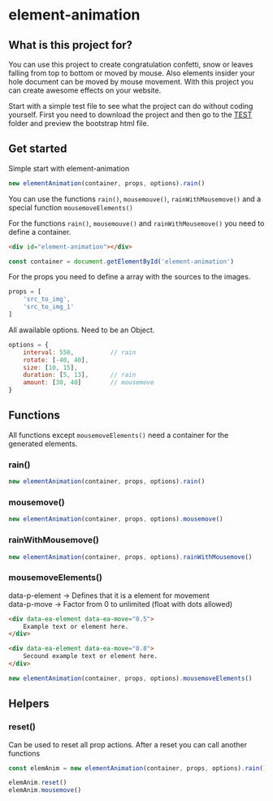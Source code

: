 # element-animation

## What is this project for?
You can use this project to create congratulation confetti, snow or leaves falling from top to bottom or moved by mouse. Also elements insider your hole document can be moved by mouse movement. With this project you can create awesome effects on your website.

Start with a simple test file to see what the project can do without coding yourself. First you need to download the project and then go to the [TEST](./test/) folder and preview the bootstrap html file.

## Get started
Simple start with element-animation
```javascript
new elementAnimation(container, props, options).rain()
```

You can use the functions `rain()`, `mousemouve()`, `rainWithMousemove()` and a special function `mousemoveElements()`

For the functions `rain()`, `mousemouve()` and `rainWithMousemove()` you need to define a container.

```html
<div id="element-animation"></div>
```

```javascript
const container = document.getElementById('element-animation')
```

For the props you need to define a array with the sources to the images.

```javascript
props = [
    'src_to_img',
    'src_to_img_1'
]
```

All awailable options. Need to be an Object.

```javascript
options = {
    interval: 550,          // rain
    rotate: [-40, 40],
    size: [10, 15],
    duration: [5, 13],      // rain
    amount: [30, 40]        // mousemove
}
```

## Functions

All functions except `mousemoveElements()` need a container for the generated elements.

### rain()
```javascript
new elementAnimation(container, props, options).rain()
```

### mousemove()
```javascript
new elementAnimation(container, props, options).mousemove()
```

### rainWithMousemove()
```javascript
new elementAnimation(container, props, options).rainWithMousemove()
```

### mousemoveElements()
data-p-element -> Defines that it is a element for movement
<br>data-p-move -> Factor from 0 to unlimited (float with dots allowed)

```html
<div data-ea-element data-ea-move="0.5">
    Example text or element here.
</div>

<div data-ea-element data-ea-move="0.8">
    Secound example text or element here.
</div>
```

```javascript
new elementAnimation(container, props, options).mousemoveElements()
```

## Helpers

### reset()
Can be used to reset all prop actions.
After a reset you can call another functions

```javascript
const elemAnim = new elementAnimation(container, props, options).rain()

elemAnim.reset()
elemAnim.mousemove()
```
